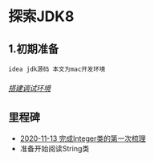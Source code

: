 # 探索JDK8

## 1.初期准备
`idea jdk源码 本文为mac开发环境`
###### [搭建调试环境](搭建调试环境.md) 

## 里程碑
 * [2020-11-13 完成Integer类的第一次梳理](https://juejin.im/post/6894539047168344071)
 * 准备开始阅读String类